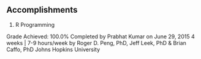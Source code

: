 ## Accomplishments
1. R Programming

Grade Achieved: 100.0%
Completed by Prabhat Kumar on June 29, 2015
4 weeks  |  7-9 hours/week
by Roger D. Peng, PhD, Jeff Leek, PhD & Brian Caffo, PhD
Johns Hopkins University
